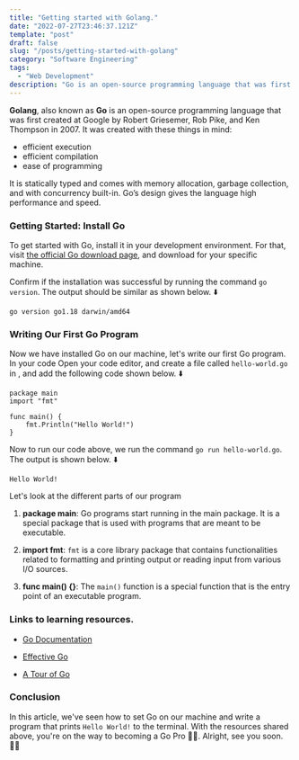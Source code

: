 ```yaml
---
title: "Getting started with Golang."
date: "2022-07-27T23:46:37.121Z"
template: "post"
draft: false
slug: "/posts/getting-started-with-golang"
category: "Software Engineering"
tags:
  - "Web Development"
description: "Go is an open-source programming language that was first created at Google. It is statically typed and comes with memory allocation, garbage collection, and with concurrency built-in. Go’s design gives the language high performance and speed."
---
```


**Golang**, also known as **Go** is an open-source programming language that was first created at Google by Robert Griesemer, Rob Pike, and Ken Thompson in 2007. It was created with these things in mind:

- efficient execution
- efficient compilation
- ease of programming

It is statically typed and comes with memory allocation, garbage collection, and with concurrency built-in. Go’s design gives the language high performance and speed.

### Getting Started: Install Go
To get started with Go, install it in your development environment. For that, visit [the official Go download page](https://go.dev/dl/), and download for your specific machine.

Confirm if the installation was successful by running the command  `go version`. The output should be similar as shown below. ⬇️

```
go version go1.18 darwin/amd64
``` 

### Writing Our First Go Program
Now we have installed Go on our machine, let's write our first Go program. In your code Open your code editor, and create a file called `hello-world.go` in , and add the following code shown below. ⬇️


```
package main
import "fmt"

func main() {
    fmt.Println("Hello World!")
}
``` 

Now to run our code above, we run the command `go run hello-world.go`. The output is shown below. ⬇️

```
Hello World!
``` 

Let's look at the different parts of our program

1. **package main**: Go programs start running in the main package. It is a special package that is used with programs that are meant to be executable.

2. **import fmt**: `fmt` is a core library package that contains functionalities related to formatting and printing output or reading input from various I/O sources. 

3. **func main() {}**: The `main()` function is a special function that is the entry point of an executable program. 


### Links to learning resources.

- [Go Documentation](https://go.dev/doc/)

- [Effective Go](https://go.dev/doc/effective_go)

- [A Tour of Go](https://go.dev/tour/welcome/1)


### Conclusion
In this article, we've seen how to set Go on our machine and write a program that prints `Hello World!` to the terminal. With the resources shared above, you're on the way to becoming a Go Pro 💪🏽. Alright, see you soon. ✌🏽